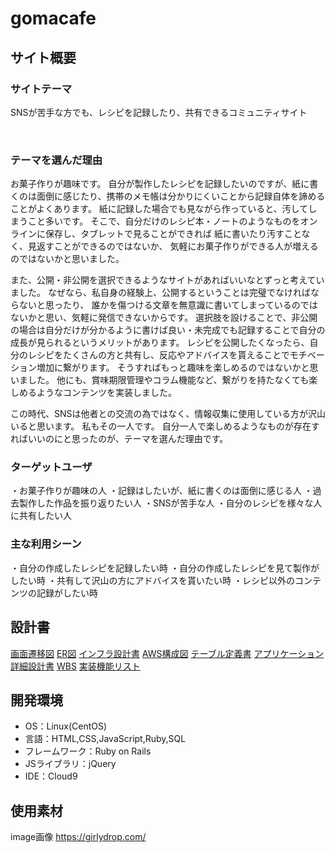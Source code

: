 # gomacafe
## サイト概要
### サイトテーマ
SNSが苦手な方でも、レシピを記録したり、共有できるコミュニティサイト

​
### テーマを選んだ理由
お菓子作りが趣味です。
自分が製作したレシピを記録したいのですが、紙に書くのは面倒に感じたり、携帯のメモ帳は分かりにくいことから記録自体を諦めることがよくあります。
紙に記録した場合でも見ながら作っていると、汚してしまうこと多いです。
そこで、自分だけのレシピ本・ノートのようなものをオンラインに保存し、タブレットで見ることができれば
紙に書いたり汚すことなく、見返すことができるのではないか、
気軽にお菓子作りができる人が増えるのではないかと思いました。

また、公開・非公開を選択できるようなサイトがあればいいなとずっと考えていました。
なぜなら、私自身の経験上、公開するということは完璧でなければならないと思ったり、
誰かを傷つける文章を無意識に書いてしまっているのではないかと思い、気軽に発信できないからです。
選択肢を設けることで、非公開の場合は自分だけが分かるように書けば良い・未完成でも記録することで自分の成長が見られるというメリットがあります。
レシピを公開したくなったら、自分のレシピをたくさんの方と共有し、反応やアドバイスを貰えることでモチベーション増加に繋がります。
そうすればもっと趣味を楽しめるのではないかと思いました。
他にも、賞味期限管理やコラム機能など、繋がりを持たなくても楽しめるようなコンテンツを実装しました。

この時代、SNSは他者との交流の為ではなく、情報収集に使用している方が沢山いると思います。
私もその一人です。
自分一人で楽しめるようなものが存在すればいいのにと思ったのが、テーマを選んだ理由です。


### ターゲットユーザ
・お菓子作りが趣味の人
・記録はしたいが、紙に書くのは面倒に感じる人
・過去製作した作品を振り返りたい人
・SNSが苦手な人
・自分のレシピを様々な人に共有したい人


### 主な利用シーン
・自分の作成したレシピを記録したい時
・自分の作成したレシピを見て製作がしたい時
・共有して沢山の方にアドバイスを貰いたい時
・レシピ以外のコンテンツの記録がしたい時


## 設計書
[画面遷移図](https://drive.google.com/file/d/1WTLUqBGF5zp0IWhvNNpW2PFAr26OIdHl/view?usp=sharing)
[ER図](https://drive.google.com/file/d/1C2Rimbkw589aD0KpPG13c48XRyC97fYb/view?usp=sharing)
[インフラ設計書](https://docs.google.com/spreadsheets/d/1hxSzSUURgQNpLKN6mRbZGrt5wCrktNt1t7ox2IneQnM/edit?usp=sharing)
[AWS構成図](https://drive.google.com/file/d/1FkgM7TZ7BK9VJ6dexQXw9mNLYQ7Iibj-/view?usp=sharing)
[テーブル定義書](https://docs.google.com/spreadsheets/d/1JwQZ4gHAcMusvdxIXBg3tjh2_Ley0RklxBJ7UuoPIcI/edit?usp=sharing)
[アプリケーション詳細設計書](https://docs.google.com/spreadsheets/d/1qJGCvnncGm58rvNbTWx5aUWqWLR0EcDnkK_oTwb3il4/edit?usp=sharing)
[WBS](https://docs.google.com/spreadsheets/d/1pRu4WSbCZLoSnBoniEykhKHYwjZT2Q6VR5RelHLxFcU/edit?usp=sharing)
[実装機能リスト](https://docs.google.com/spreadsheets/d/1fGH0Jw3mExCu592T71lI-fLI-0jUaTo_7mYzQe20pjQ/edit?usp=sharing)

## 開発環境
- OS：Linux(CentOS)
- 言語：HTML,CSS,JavaScript,Ruby,SQL
- フレームワーク：Ruby on Rails
- JSライブラリ：jQuery
- IDE：Cloud9


## 使用素材
image画像
https://girlydrop.com/